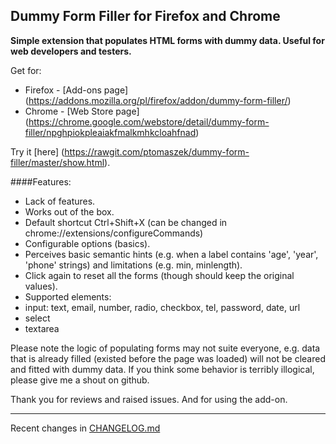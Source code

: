 Dummy Form Filler for Firefox and Chrome
----------------------------------------

**Simple extension that populates HTML forms with dummy data. 
Useful for web developers and testers.**

Get for:
- Firefox - [Add-ons page] (https://addons.mozilla.org/pl/firefox/addon/dummy-form-filler/)
- Chrome - [Web Store page] (https://chrome.google.com/webstore/detail/dummy-form-filler/npghpiokpleaiakfmalkmhkcloahfnad)

Try it [here] (https://rawgit.com/ptomaszek/dummy-form-filler/master/show.html).

####Features:
- Lack of features.
- Works out of the box.
- Default shortcut Ctrl+Shift+X (can be changed in chrome://extensions/configureCommands)
- Configurable options (basics).
- Perceives basic semantic hints (e.g. when a label contains 'age', 'year', 'phone' strings) and limitations (e.g. min, minlength).
- Click again to reset all the forms (though should keep the original values).
- Supported elements:
 - input: text, email, number, radio, checkbox, tel, password, date, url
 - select
 - textarea

Please note the logic of populating forms may not suite everyone, e.g. data that is already filled (existed before the page was loaded) will not be cleared and fitted with dummy data. If you think some behavior is terribly illogical, please give me a shout on github.

Thank you for reviews and raised issues. And for using the add-on.

-----
Recent changes in [CHANGELOG.md](CHANGELOG.md)
